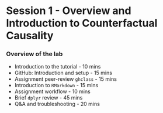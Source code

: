 # Session 1 - Overview and Introduction to Counterfactual Causality

### Overview of the lab

- Introduction to the tutorial - 10 mins
- GitHub: Introduction and setup - 15 mins
- Assignment peer-review `ghclass` - 15 mins
- Introduction to `RMarkdown` - 15 mins
- Assignment workflow - 10 mins
- Brief `dplyr` review - 45 mins
- Q&A and troubleshooting - 20 mins
